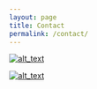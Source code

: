 ```yaml
---
layout: page
title: Contact
permalink: /contact/
---
```


[![alt_text][1]][2]

[1]: https://diaspora.microdata.co.uk/assets/branding/logos-s47fcd1ab26-6020c2d99d3dfa5b21e9c0e0e12d9bec4c72cd4e51ff4546661ba03075d637ea.png
[2]: https://diaspora.microdata.co.uk/users/sign_in

[![alt_text][3]][4]

[3]: https://www.minds.com/static/en/assets/logos/logo-light-mode.svg
[4]: https://www.minds.com
